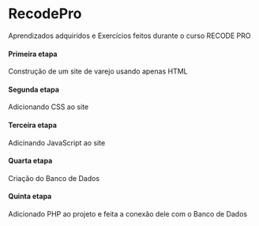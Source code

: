 # RecodePro
Aprendizados adquiridos e Exercícios feitos durante o curso RECODE PRO


#### Primeira etapa 
Construção de um site de varejo usando apenas HTML


#### Segunda etapa
Adicionando CSS ao site


#### Terceira etapa
Adicinando JavaScript ao site

#### Quarta etapa
Criação do Banco de Dados


#### Quinta etapa
Adicionado PHP ao projeto e feita a conexão dele com o Banco de Dados
